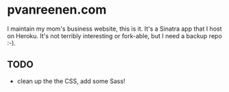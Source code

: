 pvanreenen.com
==============

I maintain my mom's business website, this is it.  It's a Sinatra app that I host on Heroku.  It's not terribly interesting or fork-able, but I need a backup repo :-).

TODO
----
* clean up the the CSS, add some Sass!
